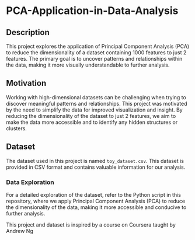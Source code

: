 # PCA-Application-in-Data-Analysis

## Description

This project explores the application of Principal Component Analysis (PCA) to reduce the dimensionality of a dataset containing 1000 features to just 2 features. The primary goal is to uncover patterns and relationships within the data, making it more visually understandable to further analysis.

## Motivation

Working with high-dimensional datasets can be challenging when trying to discover meaningful patterns and relationships. This project was motivated by the need to simplify the data for improved visualization and insight. By reducing the dimensionality of the dataset to just 2 features, we aim to make the data more accessible and to identify any hidden structures or clusters.

## Dataset

The dataset used in this project is named `toy_dataset.csv`. This dataset is provided in CSV format and contains valuable information for our analysis.

### Data Exploration

For a detailed exploration of the dataset, refer to the Python script in this repository, where we apply Principal Component Analysis (PCA) to reduce the dimensionality of the data, making it more accessible and conducive to further analysis.

This project and dataset is inspired by a course on Coursera taught by Andrew Ng

